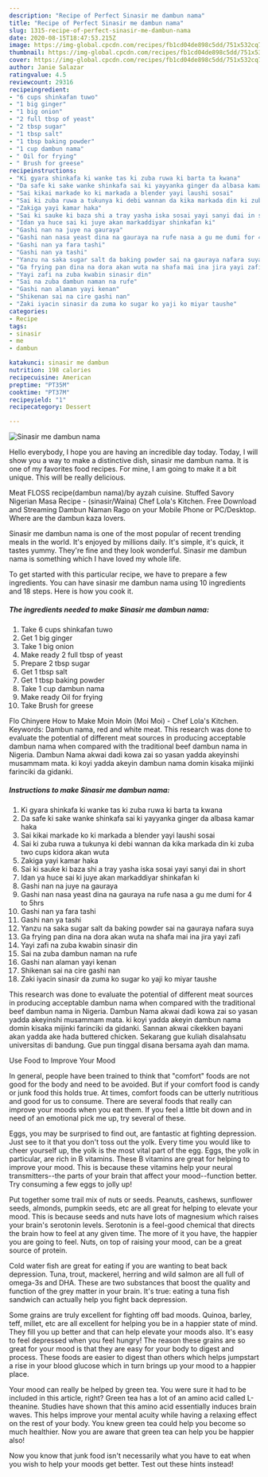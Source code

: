 ```yaml
---
description: "Recipe of Perfect Sinasir me dambun nama"
title: "Recipe of Perfect Sinasir me dambun nama"
slug: 1315-recipe-of-perfect-sinasir-me-dambun-nama
date: 2020-08-15T18:47:53.215Z
image: https://img-global.cpcdn.com/recipes/fb1cd04de898c5dd/751x532cq70/sinasir-me-dambun-nama-recipe-main-photo.jpg
thumbnail: https://img-global.cpcdn.com/recipes/fb1cd04de898c5dd/751x532cq70/sinasir-me-dambun-nama-recipe-main-photo.jpg
cover: https://img-global.cpcdn.com/recipes/fb1cd04de898c5dd/751x532cq70/sinasir-me-dambun-nama-recipe-main-photo.jpg
author: Janie Salazar
ratingvalue: 4.5
reviewcount: 29316
recipeingredient:
- "6 cups shinkafan tuwo"
- "1 big ginger"
- "1 big onion"
- "2 full tbsp of yeast"
- "2 tbsp sugar"
- "1 tbsp salt"
- "1 tbsp baking powder"
- "1 cup dambun nama"
- " Oil for frying"
- " Brush for greese"
recipeinstructions:
- "Ki gyara shinkafa ki wanke tas ki zuba ruwa ki barta ta kwana"
- "Da safe ki sake wanke shinkafa sai ki yayyanka ginger da albasa kamar haka"
- "Sai kikai markade ko ki markada a blender yayi laushi sosai"
- "Sai ki zuba ruwa a tukunya ki debi wannan da kika markada din ki zuba two cups kidora akan wuta"
- "Zakiga yayi kamar haka"
- "Sai ki sauke ki baza shi a tray yasha iska sosai yayi sanyi dai in short"
- "Idan ya huce sai ki juye akan markaddiyar shinkafan ki"
- "Gashi nan na juye na gauraya"
- "Gashi nan nasa yeast dina na gauraya na rufe nasa a gu me dumi for 4 to 5hrs"
- "Gashi nan ya fara tashi"
- "Gashi nan ya tashi"
- "Yanzu na saka sugar salt da baking powder sai na gauraya nafara suya"
- "Ga frying pan dina na dora akan wuta na shafa mai ina jira yayi zafi"
- "Yayi zafi na zuba kwabin sinasir din"
- "Sai na zuba dambun naman na rufe"
- "Gashi nan alaman yayi kenan"
- "Shikenan sai na cire gashi nan"
- "Zaki iyacin sinasir da zuma ko sugar ko yaji ko miyar taushe"
categories:
- Recipe
tags:
- sinasir
- me
- dambun

katakunci: sinasir me dambun 
nutrition: 198 calories
recipecuisine: American
preptime: "PT35M"
cooktime: "PT37M"
recipeyield: "1"
recipecategory: Dessert

---
```



![Sinasir me dambun nama](https://img-global.cpcdn.com/recipes/fb1cd04de898c5dd/751x532cq70/sinasir-me-dambun-nama-recipe-main-photo.jpg)

Hello everybody, I hope you are having an incredible day today. Today, I will show you a way to make a distinctive dish, sinasir me dambun nama. It is one of my favorites food recipes. For mine, I am going to make it a bit unique. This will be really delicious.

Meat FLOSS recipe(dambun nama)/by ayzah cuisine. Stuffed Savory Nigerian Masa Recipe - (sinasir/Waina) Chef Lola&#39;s Kitchen. Free Download and Streaming Dambun Naman Rago on your Mobile Phone or PC/Desktop. Where are the dambun kaza lovers.

Sinasir me dambun nama is one of the most popular of recent trending meals in the world. It's enjoyed by millions daily. It's simple, it's quick, it tastes yummy. They're fine and they look wonderful. Sinasir me dambun nama is something which I have loved my whole life.


To get started with this particular recipe, we have to prepare a few ingredients. You can have sinasir me dambun nama using 10 ingredients and 18 steps. Here is how you cook it.

<!--inarticleads1-->

##### The ingredients needed to make Sinasir me dambun nama:

1. Take 6 cups shinkafan tuwo
1. Get 1 big ginger
1. Take 1 big onion
1. Make ready 2 full tbsp of yeast
1. Prepare 2 tbsp sugar
1. Get 1 tbsp salt
1. Get 1 tbsp baking powder
1. Take 1 cup dambun nama
1. Make ready  Oil for frying
1. Take  Brush for greese


Flo Chinyere How to Make Moin Moin (Moi Moi) - Chef Lola&#39;s Kitchen. Keywords: Dambun nama, red and white meat. This research was done to evaluate the potential of different meat sources in producing acceptable dambun nama when compared with the traditional beef dambun nama in Nigeria. Dambun Nama akwai dadi kowa zai so yasan yadda akeyinshi musammam mata. ki koyi yadda akeyin dambun nama domin kisaka mijinki farinciki da gidanki. 

<!--inarticleads2-->

##### Instructions to make Sinasir me dambun nama:

1. Ki gyara shinkafa ki wanke tas ki zuba ruwa ki barta ta kwana
1. Da safe ki sake wanke shinkafa sai ki yayyanka ginger da albasa kamar haka
1. Sai kikai markade ko ki markada a blender yayi laushi sosai
1. Sai ki zuba ruwa a tukunya ki debi wannan da kika markada din ki zuba two cups kidora akan wuta
1. Zakiga yayi kamar haka
1. Sai ki sauke ki baza shi a tray yasha iska sosai yayi sanyi dai in short
1. Idan ya huce sai ki juye akan markaddiyar shinkafan ki
1. Gashi nan na juye na gauraya
1. Gashi nan nasa yeast dina na gauraya na rufe nasa a gu me dumi for 4 to 5hrs
1. Gashi nan ya fara tashi
1. Gashi nan ya tashi
1. Yanzu na saka sugar salt da baking powder sai na gauraya nafara suya
1. Ga frying pan dina na dora akan wuta na shafa mai ina jira yayi zafi
1. Yayi zafi na zuba kwabin sinasir din
1. Sai na zuba dambun naman na rufe
1. Gashi nan alaman yayi kenan
1. Shikenan sai na cire gashi nan
1. Zaki iyacin sinasir da zuma ko sugar ko yaji ko miyar taushe


This research was done to evaluate the potential of different meat sources in producing acceptable dambun nama when compared with the traditional beef dambun nama in Nigeria. Dambun Nama akwai dadi kowa zai so yasan yadda akeyinshi musammam mata. ki koyi yadda akeyin dambun nama domin kisaka mijinki farinciki da gidanki. Sannan akwai cikekken bayani akan yadda ake hada buttered chicken. Sekarang gue kuliah disalahsatu universitas di bandung. Gue pun tinggal disana bersama ayah dan mama. 

Use Food to Improve Your Mood


In general, people have been trained to think that "comfort" foods are not good for the body and need to be avoided. But if your comfort food is candy or junk food this holds true. At times, comfort foods can be utterly nutritious and good for us to consume. There are several foods that really can improve your moods when you eat them. If you feel a little bit down and in need of an emotional pick me up, try several of these.

Eggs, you may be surprised to find out, are fantastic at fighting depression. Just see to it that you don't toss out the yolk. Every time you would like to cheer yourself up, the yolk is the most vital part of the egg. Eggs, the yolk in particular, are rich in B vitamins. These B vitamins are great for helping to improve your mood. This is because these vitamins help your neural transmitters--the parts of your brain that affect your mood--function better. Try consuming a few eggs to jolly up!

Put together some trail mix of nuts or seeds. Peanuts, cashews, sunflower seeds, almonds, pumpkin seeds, etc are all great for helping to elevate your mood. This is because seeds and nuts have lots of magnesium which raises your brain's serotonin levels. Serotonin is a feel-good chemical that directs the brain how to feel at any given time. The more of it you have, the happier you are going to feel. Nuts, on top of raising your mood, can be a great source of protein.

Cold water fish are great for eating if you are wanting to beat back depression. Tuna, trout, mackerel, herring and wild salmon are all full of omega-3s and DHA. These are two substances that boost the quality and function of the grey matter in your brain. It's true: eating a tuna fish sandwich can actually help you fight back depression. 

Some grains are truly excellent for fighting off bad moods. Quinoa, barley, teff, millet, etc are all excellent for helping you be in a happier state of mind. They fill you up better and that can help elevate your moods also. It's easy to feel depressed when you feel hungry! The reason these grains are so great for your mood is that they are easy for your body to digest and process. These foods are easier to digest than others which helps jumpstart a rise in your blood glucose which in turn brings up your mood to a happier place.

Your mood can really be helped by green tea. You were sure it had to be included in this article, right? Green tea has a lot of an amino acid called L-theanine. Studies have shown that this amino acid essentially induces brain waves. This helps improve your mental acuity while having a relaxing effect on the rest of your body. You knew green tea could help you become so much healthier. Now you are aware that green tea can help you be happier also!

Now you know that junk food isn't necessarily what you have to eat when you wish to help your moods get better. Test out  these hints  instead!

